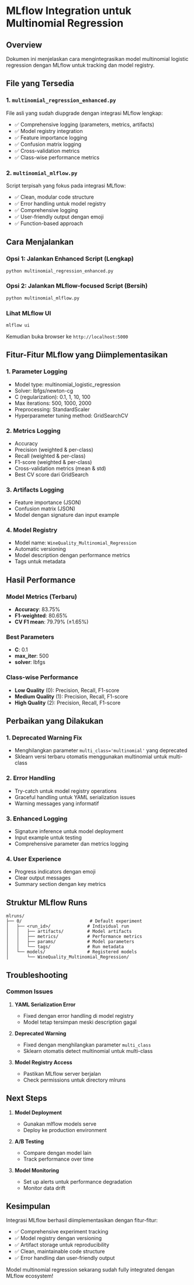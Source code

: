 # MLflow Integration untuk Multinomial Regression

## Overview
Dokumen ini menjelaskan cara mengintegrasikan model multinomial logistic regression dengan MLflow untuk tracking dan model registry.

## File yang Tersedia

### 1. `multinomial_regression_enhanced.py`
File asli yang sudah diupgrade dengan integrasi MLflow lengkap:
- ✅ Comprehensive logging (parameters, metrics, artifacts)
- ✅ Model registry integration
- ✅ Feature importance logging
- ✅ Confusion matrix logging
- ✅ Cross-validation metrics
- ✅ Class-wise performance metrics

### 2. `multinomial_mlflow.py`
Script terpisah yang fokus pada integrasi MLflow:
- ✅ Clean, modular code structure
- ✅ Error handling untuk model registry
- ✅ Comprehensive logging
- ✅ User-friendly output dengan emoji
- ✅ Function-based approach

## Cara Menjalankan

### Opsi 1: Jalankan Enhanced Script (Lengkap)
```bash
python multinomial_regression_enhanced.py
```

### Opsi 2: Jalankan MLflow-focused Script (Bersih)
```bash
python multinomial_mlflow.py
```

### Lihat MLflow UI
```bash
mlflow ui
```
Kemudian buka browser ke `http://localhost:5000`

## Fitur-Fitur MLflow yang Diimplementasikan

### 1. **Parameter Logging**
- Model type: multinomial_logistic_regression
- Solver: lbfgs/newton-cg
- C (regularization): 0.1, 1, 10, 100
- Max iterations: 500, 1000, 2000
- Preprocessing: StandardScaler
- Hyperparameter tuning method: GridSearchCV

### 2. **Metrics Logging**
- Accuracy
- Precision (weighted & per-class)
- Recall (weighted & per-class) 
- F1-score (weighted & per-class)
- Cross-validation metrics (mean & std)
- Best CV score dari GridSearch

### 3. **Artifacts Logging**
- Feature importance (JSON)
- Confusion matrix (JSON)
- Model dengan signature dan input example

### 4. **Model Registry**
- Model name: `WineQuality_Multinomial_Regression`
- Automatic versioning
- Model description dengan performance metrics
- Tags untuk metadata

## Hasil Performance

### Model Metrics (Terbaru)
- **Accuracy**: 83.75%
- **F1-weighted**: 80.65%
- **CV F1 mean**: 79.79% (±1.65%)

### Best Parameters
- **C**: 0.1
- **max_iter**: 500
- **solver**: lbfgs

### Class-wise Performance
- **Low Quality** (0): Precision, Recall, F1-score
- **Medium Quality** (1): Precision, Recall, F1-score  
- **High Quality** (2): Precision, Recall, F1-score

## Perbaikan yang Dilakukan

### 1. **Deprecated Warning Fix**
- Menghilangkan parameter `multi_class='multinomial'` yang deprecated
- Sklearn versi terbaru otomatis menggunakan multinomial untuk multi-class

### 2. **Error Handling**
- Try-catch untuk model registry operations
- Graceful handling untuk YAML serialization issues
- Warning messages yang informatif

### 3. **Enhanced Logging**
- Signature inference untuk model deployment
- Input example untuk testing
- Comprehensive parameter dan metrics logging

### 4. **User Experience**
- Progress indicators dengan emoji
- Clear output messages
- Summary section dengan key metrics

## Struktur MLflow Runs

```
mlruns/
├── 0/                          # Default experiment
│   ├── <run_id>/              # Individual run
│   │   ├── artifacts/         # Model artifacts
│   │   ├── metrics/           # Performance metrics
│   │   ├── params/            # Model parameters
│   │   └── tags/              # Run metadata
│   └── models/                # Registered models
│       └── WineQuality_Multinomial_Regression/
```

## Troubleshooting

### Common Issues

1. **YAML Serialization Error**
   - Fixed dengan error handling di model registry
   - Model tetap tersimpan meski description gagal

2. **Deprecated Warning**
   - Fixed dengan menghilangkan parameter `multi_class`
   - Sklearn otomatis detect multinomial untuk multi-class

3. **Model Registry Access**
   - Pastikan MLflow server berjalan
   - Check permissions untuk directory mlruns

## Next Steps

1. **Model Deployment**
   - Gunakan mlflow models serve
   - Deploy ke production environment

2. **A/B Testing**
   - Compare dengan model lain
   - Track performance over time

3. **Model Monitoring**
   - Set up alerts untuk performance degradation
   - Monitor data drift

## Kesimpulan

Integrasi MLflow berhasil diimplementasikan dengan fitur-fitur:
- ✅ Comprehensive experiment tracking
- ✅ Model registry dengan versioning
- ✅ Artifact storage untuk reproducibility
- ✅ Clean, maintainable code structure
- ✅ Error handling dan user-friendly output

Model multinomial regression sekarang sudah fully integrated dengan MLflow ecosystem!
